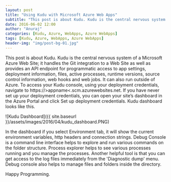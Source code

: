 ```yaml
---
layout: post
title: "Using Kudu with Microsoft Azure Web Apps"
subtitle: "This post is about Kudu. Kudu is the central nervous system of a Microsoft Azure Web Site; it handles the Git integration to a Web Site as well as provides an API endpoint for programmatic access to app settings, deployment information, files, active processes, runtime versions, source control information, web hooks and web jobs. It can also run outside of Azure."
date: 2016-06-02 12:00
author: "Anuraj"
categories: [Kudu, Azure, WebApps, Azure WebApps]
tags: [Kudu, Azure, WebApps, Azure WebApps]
header-img: "img/post-bg-01.jpg"
---
```

This post is about Kudu. Kudu is the central nervous system of a Microsoft Azure Web Site; it handles the Git integration to a Web Site as well as provides an API endpoint for programmatic access to app settings, deployment information, files, active processes, runtime versions, source control information, web hooks and web jobs. It can also run outside of Azure. To access your Kudu console, using your deployment credentials, navigate to https://&gt;appname&lt;.scm.azurewebsites.net. If you have never set up your deployment credentials, you can open your site’s dashboard in the Azure Portal and click Set up deployment credentials. Kudu dashboard looks like this.

![Kudu Dashboard]({{ site.baseurl }}/assets/images/2016/04/kudu_dashboard.PNG)

In the dashboard if you select Environment tab, it will show the current environment variables, http headers and connection strings. Debug Console is a command line interface helps to explore and run various commands on the folder structure. Process explorer helps to see various processes running and you manage the processes. Another helpful tool is that you can get access to the log files immediately from the 'Diagnostic dump' menu. Debug console also helps to manage files and folders inside the directory.

Happy Programming.
